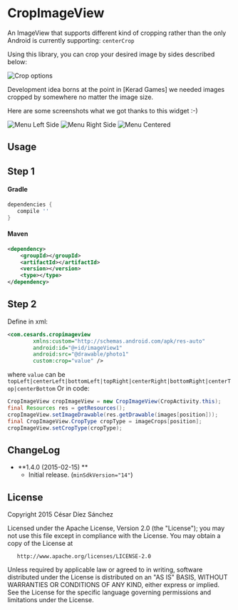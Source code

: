 CropImageView
=============

An ImageView that supports different kind of cropping rather than the only Android is currently supporting: `centerCrop`

Using this library, you can crop your desired image by sides described below:

![Crop options](https://raw.github.com/makeramen/RoundedImageView/master/art/cropping.png)

Development idea borns at the point in [Kerad Games] we needed images cropped by somewhere no matter the image size.

Here are some screenshots what we got thanks to this widget :-)

![Menu Left Side](https://raw.github.com/makeramen/RoundedImageView/master/art/crop_menu_1.png)
![Menu Right Side](https://raw.github.com/makeramen/RoundedImageView/master/art/crop_menu_2.png)
![Menu Centered](https://raw.github.com/makeramen/RoundedImageView/master/art/crop_menu_3.png)

Usage
-----
## Step 1
#### Gradle
```groovy
dependencies {
   compile ''
}
```
#### Maven
```xml
<dependency>
    <groupId></groupId>
    <artifactId></artifactId>
    <version></version>
    <type></type>
</dependency>
```
## Step 2
Define in xml:
```xml
<com.cesards.cropimageview
        xmlns:custom="http://schemas.android.com/apk/res-auto"
        android:id="@+id/imageView1"
        android:src="@drawable/photo1"
        custom:crop="value" />
```
where `value` can be `topLeft|centerLeft|bottomLeft|topRight|centerRight|bottomRight|centerTop|centerBottom`
Or in code:
```java
CropImageView cropImageView = new CropImageView(CropActivity.this);
final Resources res = getResources();
cropImageView.setImageDrawable(res.getDrawable(images[position]));
final CropImageView.CropType cropType = imageCrops[position];
cropImageView.setCropType(cropType);
```

ChangeLog
---------

* **1.4.0 (2015-02-15) **
  * Initial release. (```minSdkVersion="14"```)


License
---------

   Copyright 2015 César Díez Sánchez

   Licensed under the Apache License, Version 2.0 (the "License");
   you may not use this file except in compliance with the License.
   You may obtain a copy of the License at

       http://www.apache.org/licenses/LICENSE-2.0

   Unless required by applicable law or agreed to in writing, software
   distributed under the License is distributed on an "AS IS" BASIS,
   WITHOUT WARRANTIES OR CONDITIONS OF ANY KIND, either express or implied.
   See the License for the specific language governing permissions and
   limitations under the License.